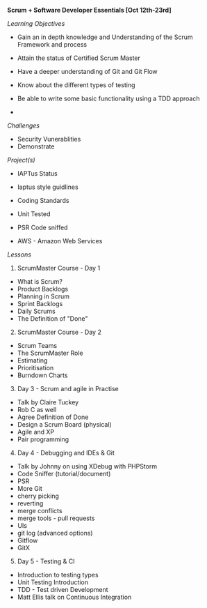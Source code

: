 **Scrum + Software Developer Essentials [Oct 12th-23rd]**

*Learning Objectives*

* Gain an in depth knowledge and Understanding of the Scrum Framework and process

* Attain the status of Certified Scrum Master

* Have a deeper understanding of Git and Git Flow

* Know about the different types of testing

* Be able to write some basic functionality using a TDD approach

*

*Challenges*

- Security Vunerablities
- Demonstrate

*Project(s)*

* IAPTus Status
 * Iaptus style guidlines
 * Coding Standards
 * Unit Tested
 * PSR Code sniffed

* AWS - Amazon Web Services

*Lessons*

1. ScrumMaster Course - Day 1

 - What is Scrum?
 - Product Backlogs
 - Planning in Scrum
 - Sprint Backlogs
 - Daily Scrums
 - The Definition of "Done"

2. ScrumMaster Course - Day 2

 - Scrum Teams
 - The ScrumMaster Role
 - Estimating
 - Prioritisation
 - Burndown Charts

3. Day 3 - Scrum and agile in Practise

 - Talk by Claire Tuckey
 - Rob C as well
 - Agree Definition of Done
 - Design a Scrum Board (physical)
 - Agile and XP
 - Pair programming

4. Day 4 - Debugging and IDEs & Git

 - Talk by Johnny on using XDebug with PHPStorm
 - Code Sniffer (tutorial/document)
 - PSR
 - More Git
  - cherry picking
  - reverting
  - merge conflicts
  - merge tools - pull requests
  - UIs 
  - git log (advanced options)
  - Gitflow
  - GitX

5. Day 5 - Testing & CI

 - Introduction to testing types
 - Unit Testing Introduction
 - TDD - Test driven Development
 - Matt Ellis talk on Continuous Integration

